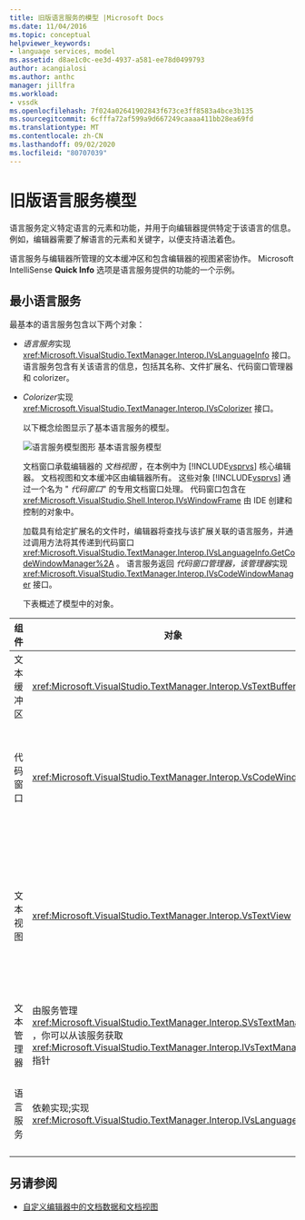 ```yaml
---
title: 旧版语言服务的模型 |Microsoft Docs
ms.date: 11/04/2016
ms.topic: conceptual
helpviewer_keywords:
- language services, model
ms.assetid: d8ae1c0c-ee3d-4937-a581-ee78d0499793
author: acangialosi
ms.author: anthc
manager: jillfra
ms.workload:
- vssdk
ms.openlocfilehash: 7f024a02641902843f673ce3ff8583a4bce3b135
ms.sourcegitcommit: 6cfffa72af599a9d667249caaaa411bb28ea69fd
ms.translationtype: MT
ms.contentlocale: zh-CN
ms.lasthandoff: 09/02/2020
ms.locfileid: "80707039"
---
```

# <a name="model-of-a-legacy-language-service"></a>旧版语言服务模型
语言服务定义特定语言的元素和功能，并用于向编辑器提供特定于该语言的信息。 例如，编辑器需要了解语言的元素和关键字，以便支持语法着色。

 语言服务与编辑器所管理的文本缓冲区和包含编辑器的视图紧密协作。 Microsoft IntelliSense **Quick Info** 选项是语言服务提供的功能的一个示例。

## <a name="a-minimal-language-service"></a>最小语言服务
 最基本的语言服务包含以下两个对象：

- *语言服务*实现 <xref:Microsoft.VisualStudio.TextManager.Interop.IVsLanguageInfo> 接口。 语言服务包含有关该语言的信息，包括其名称、文件扩展名、代码窗口管理器和 colorizer。

- *Colorizer*实现 <xref:Microsoft.VisualStudio.TextManager.Interop.IVsColorizer> 接口。

  以下概念绘图显示了基本语言服务的模型。

  ![语言服务模型图形](../../extensibility/media/vslanguageservicemodel.gif "vsLanguageServiceModel") 基本语言服务模型

  文档窗口承载编辑器的 *文档视图* ，在本例中为 [!INCLUDE[vsprvs](../../code-quality/includes/vsprvs_md.md)] 核心编辑器。 文档视图和文本缓冲区由编辑器所有。 这些对象 [!INCLUDE[vsprvs](../../code-quality/includes/vsprvs_md.md)] 通过一个名为 " *代码窗口*" 的专用文档窗口处理。 代码窗口包含在 <xref:Microsoft.VisualStudio.Shell.Interop.IVsWindowFrame> 由 IDE 创建和控制的对象中。

  加载具有给定扩展名的文件时，编辑器将查找与该扩展关联的语言服务，并通过调用方法将其传递到代码窗口 <xref:Microsoft.VisualStudio.TextManager.Interop.IVsLanguageInfo.GetCodeWindowManager%2A> 。 语言服务返回 *代码窗口管理器，该管理器*实现 <xref:Microsoft.VisualStudio.TextManager.Interop.IVsCodeWindowManager> 接口。

  下表概述了模型中的对象。

| 组件 | 对象 | 函数 |
|------------------| - | - |
| 文本缓冲区 | <xref:Microsoft.VisualStudio.TextManager.Interop.VsTextBuffer> | Unicode 读/写文本流。 文本可能会使用其他编码。 |
| 代码窗口 | <xref:Microsoft.VisualStudio.TextManager.Interop.VsCodeWindow> | 包含一个或多个文本视图的文档窗口。 当 [!INCLUDE[vsprvs](../../code-quality/includes/vsprvs_md.md)] 处于多文档界面 (MDI) 模式时，代码窗口是一个 mdi 子级。 |
| 文本视图 | <xref:Microsoft.VisualStudio.TextManager.Interop.VsTextView> | 允许用户使用键盘和鼠标导航并查看文本的窗口。 文本视图将作为编辑器显示给用户。 您可以在普通编辑器窗口、"输出" 窗口和 "即时" 窗口中使用文本视图。 此外，还可以在代码窗口中配置一个或多个文本视图。 |
| 文本管理器 | 由服务管理 <xref:Microsoft.VisualStudio.TextManager.Interop.SVsTextManager> ，你可以从该服务获取 <xref:Microsoft.VisualStudio.TextManager.Interop.IVsTextManager> 指针 | 维护前面介绍的所有组件共享的公共信息的组件。 |
| 语言服务 | 依赖实现;实现 <xref:Microsoft.VisualStudio.TextManager.Interop.IVsLanguageInfo> | 一个对象，该对象为编辑器提供特定于语言的信息，如语法突出显示、语句完成和大括号匹配。 |

## <a name="see-also"></a>另请参阅
- [自定义编辑器中的文档数据和文档视图](../../extensibility/document-data-and-document-view-in-custom-editors.md)
